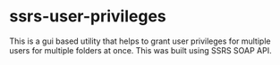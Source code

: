 # ssrs-user-privileges

This is a gui based utility that helps to grant user privileges for multiple users for multiple folders at once. 
This was built using SSRS SOAP API. 
